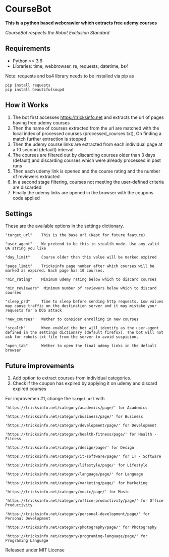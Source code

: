 # CourseBot
**This is a python based webcrawler which extracts free udemy courses**

_CourseBot respects the Robot Exclusion Standard_

## Requirements

- Python >= 3.6
- Libraries: time, webbrowser, re, requests, datetime, bs4

Note: requests and bs4 library needs to be installed via pip as
```
pip install requests
pip install beautifulsoup4
```
## How it Works

1. The bot first accesses https://tricksinfo.net and extracts the url of pages having free udemy courses
2. Then the name of courses extracted from the url are matched with the local index of processed courses (processed_courses.txt), On finding a match further extraction is stopped
3. Then the udemy course links are extracted from each individual page at a 10 second (default) interval
4. The courses are filtered out by discarding courses older than 3 days (default),and discarding courses which were already processed in past runs
5. Then each udemy link is opened and the course rating and the number of reviewers extracted
6. In a second stage filtering, courses not meeting the user-defined criteria are discarded
7. Finally the udemy links are opened in the browser with the coupons code applied

## Settings
These are the available options in the settings dictionary.
```
"target_url"    This is the base url (Kept for future feature)

"user_agent"    We pretend to be this in stealth mode. Use any valid UA string you like

"day_limit"     Course older than this value will be marked expired

"page_limit"    Tricksinfo page number after which courses will be marked as expired. Each page has 10 courses.

"min_rating"    Minimum udemy rating below which to discard courses

"min_reviewers"  Minimum number of reviewers below which to discard courses

"sleep_prd"     Time to sleep before sending http requests. Low values may cause traffic on the destination server and it may mistake your requests for a DOS attack

"new_courses"   Wether to consider enrolling in new courses

"stealth"       When enabled the bot will identify as the user-agent defined in the settings dictionary (default firefox). The bot will not ask for robots.txt file from the server to avoid suspicion.

"open_tab"      Wether to open the final udemy links in the default browser
```

## Future improvements
1. Add option to extract courses from individual categories.
2. Check if the coupon has expired by applying it on udemy and discard expired courses

For improvemen #1, change the `target_url` with
```
'https://tricksinfo.net/category/academics/page/' for Academics

'https://tricksinfo.net/category/business/page/' for Business

'https://tricksinfo.net/category/development/page/' for Development

'https://tricksinfo.net/category/health-fitness/page/' for Health - Fitness

'https://tricksinfo.net/category/design/page/' for Design

'https://tricksinfo.net/category/it-software/page/' for IT - Software

'https://tricksinfo.net/category/lifestyle/page/' for Lifestyle

'https://tricksinfo.net/category/language/page/' for Language

'https://tricksinfo.net/category/marketing/page/' for Marketing

'https://tricksinfo.net/category/music/page/' for Music

'https://tricksinfo.net/category/office-productivity/page/' for Office Productivity

'https://tricksinfo.net/category/personal-development/page/' for Personal Development

'https://tricksinfo.net/category/photography/page/' for Photography

'https://tricksinfo.net/category/programing-language/page/' for Programing Language
```

Released under MIT License
